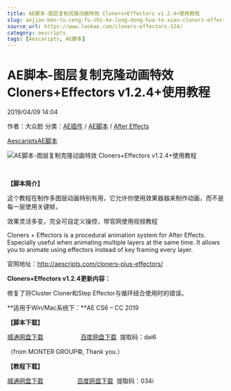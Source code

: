 ```yaml
---
title: AE脚本-图层复制克隆动画特效 Cloners+Effectors v1.2.4+使用教程
slug: aejiao-ben-tu-ceng-fu-zhi-ke-long-dong-hua-te-xiao-cloners-effectors-v1-2-4-shi-yong-jiao-cheng
source_url: https://www.lookae.com/cloners-effectors-124/
category: aescripts
tags: [Aescaripts, AE脚本]
---
```

# AE脚本-图层复制克隆动画特效 Cloners+Effectors v1.2.4+使用教程

2019/04/09 14:04

作者：大众脸
分类：[AE插件](https://www.lookae.com/after-effects/aechajian/) / [AE脚本](https://www.lookae.com/after-effects/aescripts/) / [After Effects](https://www.lookae.com/after-effects/)

[Aescaripts](https://www.lookae.com/tag/aescaripts/)[AE脚本](https://www.lookae.com/tag/ae%e8%84%9a%e6%9c%ac/)

![AE脚本-图层复制克隆动画特效 Cloners+Effectors v1.2.4+使用教程](https://www.lookae.com/wp-content/uploads/2016/12/Cloners-Effectors-.jpg "AE脚本-图层复制克隆动画特效 Cloners+Effectors v1.2.4+使用教程-LookAE.com")

﻿

**【脚本简介】**

这个教程在制作多图层动画特别有用，它允许你使用效果器器来制作动画，而不是每一层使用关键帧，

效果灵活多变，完全可自定义操控，带官网使用视频教程

Cloners + Effectors is a procedural animation system for After Effects. Especially useful when animating multiple layers at the same time. It allows you to animate using effectors instead of key framing every layer.

官网地址：http://aescripts.com/cloners-plus-effectors/

**Cloners+Effectors v1.2.4更新内容：**

修复了将Cluster Cloner和Step Effector与循环结合使用时的错误。

**适用于Win/Mac系统下：**AE CS6 – CC 2019

**【脚本下载】**

[城通网盘下载](https://lookae.ctfile.com/fs/680462-362727141)                      [百度网盘下载](https://pan.baidu.com/s/18y2B81SVt2QJHdaNcNh0WQ)  提取码：dai6

（from MONTER GROUP©, Thank you.）

**【教程下载】**

[城通网盘下载](https://lookae.ctfile.com/fs/680462-362726808)                    [百度网盘下载](https://pan.baidu.com/s/1m21eBUKTIRjOM1_3wF8FuA)  提取码：034i
